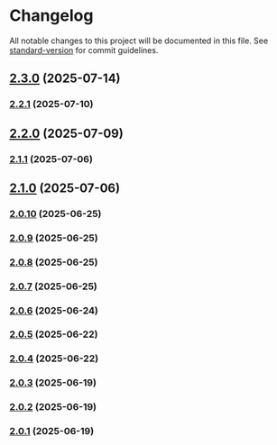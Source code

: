 # Changelog

All notable changes to this project will be documented in this file. See [standard-version](https://github.com/conventional-changelog/standard-version) for commit guidelines.

## [2.3.0](https://github.com/JamesCliffordSpratt/macros/compare/v2.2.1...v2.3.0) (2025-07-14)

### [2.2.1](https://github.com/JamesCliffordSpratt/macros/compare/v2.2.0...v2.2.1) (2025-07-10)

## [2.2.0](https://github.com/JamesCliffordSpratt/macros/compare/v2.1.1...v2.2.0) (2025-07-09)

### [2.1.1](https://github.com/JamesCliffordSpratt/macros/compare/v2.1.0...v2.1.1) (2025-07-06)

## [2.1.0](https://github.com/JamesCliffordSpratt/macros/compare/v2.0.10...v2.1.0) (2025-07-06)

### [2.0.10](https://github.com/JamesCliffordSpratt/macros/compare/v2.0.6...v2.0.10) (2025-06-25)

### [2.0.9](https://github.com/JamesCliffordSpratt/macros/compare/v2.0.8...v2.0.9) (2025-06-25)

### [2.0.8](https://github.com/JamesCliffordSpratt/macros/compare/v2.0.7...v2.0.8) (2025-06-25)

### [2.0.7](https://github.com/JamesCliffordSpratt/macros/compare/v2.0.6...v2.0.7) (2025-06-25)

### [2.0.6](https://github.com/JamesCliffordSpratt/macros/compare/v2.0.3...v2.0.6) (2025-06-24)

### [2.0.5](https://github.com/JamesCliffordSpratt/macros/compare/v2.0.4...v2.0.5) (2025-06-22)

### [2.0.4](https://github.com/JamesCliffordSpratt/macros/compare/v2.0.3...v2.0.4) (2025-06-22)

### [2.0.3](https://github.com/JamesCliffordSpratt/macros/compare/v2.0.2...v2.0.3) (2025-06-19)

### [2.0.2](https://github.com/JamesCliffordSpratt/macros/compare/v2.0.1...v2.0.2) (2025-06-19)

### [2.0.1](https://github.com/JamesCliffordSpratt/macros/compare/v1.0.0...v2.0.1) (2025-06-19)
